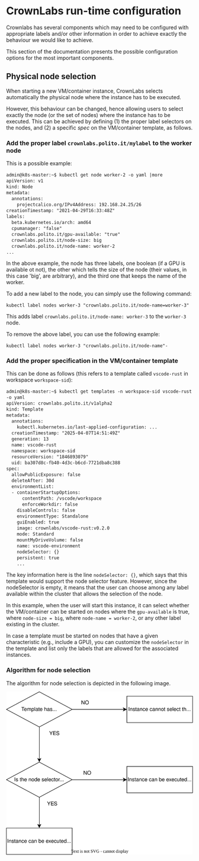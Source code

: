# CrownLabs run-time configuration

Crownlabs has several components which may need to be configured with appropriate labels and/or other information in order to achieve exactly the behaviour we would like to achieve.

This section of the documentation presents the possible configuration options for the most important components.

## Physical node selection

When starting a new VM/container instance, CrownLabs selects automatically the physical node where the instance has to be executed.

However, this behaviour can be changed, hence allowing users to select exactly the node (or the set of nodes) where the instance has to be executed.
This can be achieved by defining (1) the proper label selectors on the nodes, and (2) a specific _spec_ on the VM/container template, as follows.

### Add the proper label `crownlabs.polito.it/mylabel` to the worker node

This is a possible example:

    admin@k8s-master:~$ kubectl get node worker-2 -o yaml |more
    apiVersion: v1
    kind: Node
    metadata:
      annotations:
        projectcalico.org/IPv4Address: 192.168.24.25/26
    creationTimestamp: "2021-04-29T16:33:48Z"
    labels:
      beta.kubernetes.io/arch: amd64
      cpumanager: "false"
      crownlabs.polito.it/gpu-available: "true"
      crownlabs.polito.it/node-size: big
      crownlabs.polito.it/node-name: worker-2
    ...

In the above example, the node has three labels, one boolean (if a GPU is available ot not), the other which tells the size of the node (their values, in this case 'big', are arbitrary), and the third one that keeps the name of the worker.

To add a new label to the node, you can simply use the following command:

    kubectl label nodes worker-3 "crownlabs.polito.it/node-name=worker-3"

This adds label `crownlabs.polito.it/node-name: worker-3` to the `worker-3` node.

To remove the above label, you can use the following example:

    kubectl label nodes worker-3 "crownlabs.polito.it/node-name"-


### Add the proper specification in the VM/container template

This can be done as follows (this refers to a template called `vscode-rust` in workspace `workspace-sid`):

    admin@k8s-master:~$ kubectl get templates -n workspace-sid vscode-rust -o yaml
    apiVersion: crownlabs.polito.it/v1alpha2
    kind: Template
    metadata:
      annotations:
        kubectl.kubernetes.io/last-applied-configuration: ...
      creationTimestamp: "2025-04-07T14:51:49Z"
      generation: 13
      name: vscode-rust
      namespace: workspace-sid
      resourceVersion: "1846893079"
      uid: ba307d8c-fb40-4d3c-b6cd-7721dba8c388
    spec:
      allowPublicExposure: false
      deleteAfter: 30d
      environmentList:
      - containerStartupOptions:
          contentPath: /vscode/workspace
          enforceWorkdir: false
        disableControls: false
        environmentType: Standalone
        guiEnabled: true
        image: crownlabs/vscode-rust:v0.2.0
        mode: Standard
        mountMyDriveVolume: false
        name: vscode-environment
        nodeSelector: {}
        persistent: true
        ...

The key information here is the line `nodeSelector: {}`, which says that this template would support the node selector feature.
However, since the nodeSelector is empty, it means that the user can choose among any label available within the cluster that allows the selection of the node.

In this example, when the user will start this instance, it can select whether the VM/container can be started on nodes where the `gpu-available` is true, where `node-size = big`, where `node-name = worker-2`, or any other label existing in the cluster.

In case a template must be started on nodes that have a given characteristic (e.g., include a GPU), you can customize the `nodeSelector` in the template and list only the labels that are allowed for the associated instances.


### Algorithm for node selection

The algorithm for node selection is depicted in the following image.

![Node selection algorithm](./node-selector.svg)
